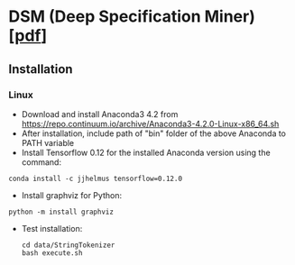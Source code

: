 # DSM (Deep Specification Miner) [[pdf](https://github.com/lebuitienduy/DSM/blob/master/paper/DSM.pdf)]
## Installation
### Linux

- Download and install Anaconda3 4.2 from https://repo.continuum.io/archive/Anaconda3-4.2.0-Linux-x86_64.sh
- After installation, include path of "bin" folder of the above Anaconda to PATH variable
- Install Tensorflow 0.12 for the installed Anaconda version using the command: 
```
conda install -c jjhelmus tensorflow=0.12.0
```
- Install graphviz for Python:
```
python -m install graphviz
```
- Test installation:
  ```
  cd data/StringTokenizer
  bash execute.sh
```
